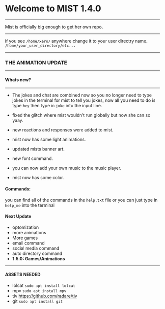 # Welcome to MIST 1.4.0

----

Mist is officially big enough to get her own repo.

----
if you see ``/home/xero/`` anywhere change it to your user directry name. ``/home/your_user_directory/etc...``

----


### THE ANIMATION UPDATE

----

#### Whats new?

-----

* The jokes and chat are combined now so you no longer need to type jokes in the terminal for mist to tell you jokes, now all you need to do is type ``hey`` then type in ``joke`` into the input line.

* fixed the glitch where mist wouldn't run globally but now she can so yaay.

* new reactions and responses were added to mist.

* mist now has some light animations.

* updated mists banner art.

* new font command.

* you can now add your own music to the music player.

* mist now has some color.

#### Commands:
you can find all of the commands in the `help.txt` file or you can just type in ``help_me`` into the terminal

#### Next Update
* optomization
* more animations
* More games
* email command
* social media command
* auto directory command
* **1.5.0: Games/Animations**
***
#### ASSETS NEEDED
* lolcat ``sudo apt install lolcat``
* mpv ``sudo apt install mpv``
* tiv <https://github.com/radare/tiv>
* git ``sudo apt install git``